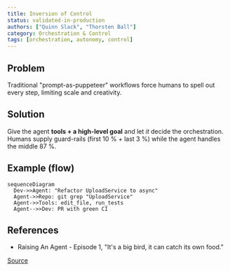 ```yaml
---
title: Inversion of Control
status: validated-in-production
authors: ["Quinn Slack", "Thorsten Ball"]
category: Orchestration & Control
tags: [orchestration, autonomy, control]
---
```


## Problem
Traditional "prompt-as-puppeteer" workflows force humans to spell out every step, limiting scale and creativity.

## Solution
Give the agent **tools + a high-level goal** and let *it* decide the orchestration.
Humans supply guard-rails (first 10 % + last 3 %) while the agent handles the middle 87 %.

## Example (flow)
```mermaid
sequenceDiagram
  Dev->>Agent: "Refactor UploadService to async"
  Agent->>Repo: git grep "UploadService"
  Agent->>Tools: edit_file, run_tests
  Agent-->>Dev: PR with green CI
```

## References

* Raising An Agent - Episode 1, "It's a big bird, it can catch its own food."

[Source](https://www.nibzard.com/ampcode)
